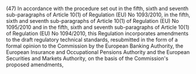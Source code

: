 (47) In accordance with the procedure set out in the fifth, sixth and seventh sub-paragraphs of Article 10(1) of Regulation (EU) No 1093/2010, in the fifth, sixth and seventh sub-paragraphs of Article 10(1) of Regulation (EU) No 1095/2010 and in the fifth, sixth and seventh sub-paragraphs of Article 10(1) of Regulation (EU) No 1094/2010, this Regulation incorporates amendments to the draft regulatory technical standards, resubmitted in the form of a formal opinion to the Commission by the European Banking Authority, the European Insurance and Occupational Pensions Authority and the European Securities and Markets Authority, on the basis of the Commission's proposed amendments,